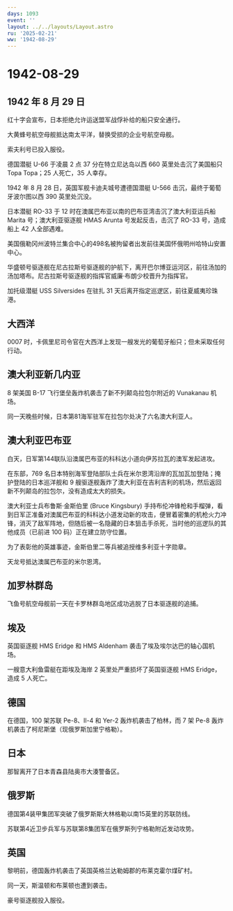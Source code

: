 ```yaml
---
days: 1093
event: ''
layout: ../../layouts/Layout.astro
ru: '2025-02-21'
ww: '1942-08-29'
---
```


# 1942-08-29

## 1942 年 8 月 29 日

红十字会宣布，日本拒绝允许运送盟军战俘补给的船只安全通行。

大黄蜂号航空母舰抵达南太平洋，替换受损的企业号航空母舰。

索夫利号已投入服役。

德国潜艇 U-66 于凌晨 2 点 37 分在特立尼达岛以西 660 英里处击沉了美国船只
Topa Topa；25 人死亡，35 人幸存。

1942 年 8 月 28 日，英国军舰卡迪夫城号遭德国潜艇 U-566
击沉，最终于葡萄牙波尔图以西 390 英里处沉没。

日本潜艇 RO-33 于 12 时在澳属巴布亚以南的巴布亚湾击沉了澳大利亚运兵船
Marita 号；澳大利亚驱逐舰 HMAS Arunta 号发起反击，击沉了 RO-33
号，造成船上 42 人全部遇难。

美国俄勒冈州波特兰集合中心的498名被拘留者出发前往美国怀俄明州哈特山安置中心。

华盛顿号驱逐舰在尼古拉斯号驱逐舰的护航下，离开巴尔博亚运河区，前往汤加的汤加塔布。尼古拉斯号驱逐舰的指挥官威廉·布朗少校晋升为指挥官。

加托级潜艇 USS Silversides 在驻扎 31
天后离开指定巡逻区，前往夏威夷珍珠港。

## 大西洋

0007
时，卡佩里尼司令官在大西洋上发现一艘发光的葡萄牙船只；但未采取任何行动。

## 澳大利亚新几内亚

8 架美国 B-17 飞行堡垒轰炸机袭击了新不列颠岛拉包尔附近的 Vunakanau
机场。

同一天晚些时候，日本第81海军驻军在拉包尔处决了六名澳大利亚人。

## 澳大利亚巴布亚

白天，日军第144联队沿澳属巴布亚的科科达小道向伊苏拉瓦的澳军发起进攻。

在东部，769
名日本特别海军登陆部队士兵在米尔恩湾沿岸的瓦加瓦加登陆；掩护登陆的日本巡洋舰和
9
艘驱逐舰轰炸了澳大利亚在吉利吉利的机场，然后返回新不列颠岛的拉包尔，没有造成太大的损失。

澳大利亚士兵布鲁斯·金斯伯里 (Bruce Kingsbury)
手持布伦冲锋枪和手榴弹，看到日军正准备对澳属巴布亚的科科达小道发动新的攻击，便冒着密集的机枪火力冲锋，消灭了敌军阵地，但随后被一名隐藏的日本狙击手杀死，当时他的巡逻队的其他成员（已前进
100 码）正在建立防守位置。

为了表彰他的英雄事迹，金斯伯里二等兵被追授维多利亚十字勋章。

天龙号抵达澳属巴布亚的米尔恩湾。

## 加罗林群岛

飞鱼号航空母舰前一天在卡罗林群岛地区成功逃脱了日本驱逐舰的追捕。

## 埃及

英国驱逐舰 HMS Eridge 和 HMS Aldenham 袭击了埃及埃尔达巴的轴心国机场。

一艘意大利鱼雷艇在距埃及海岸 2 英里处严重损坏了英国驱逐舰 HMS
Eridge，造成 5 人死亡。

## 德国

在德国，100 架苏联 Pe-8、Il-4 和 Yer-2 轰炸机袭击了柏林，而 7 架 Pe-8
轰炸机袭击了柯尼斯堡（现俄罗斯加里宁格勒）。

## 日本

那智离开了日本青森县陆奥市大湊警备区。

## 俄罗斯

德国第4装甲集团军突破了俄罗斯斯大林格勒以南15英里的苏联防线。

苏联第4近卫步兵军与苏联第8集团军在俄罗斯列宁格勒附近发动攻势。

## 英国

黎明前，德国轰炸机袭击了英国英格兰达勒姆郡的布莱克霍尔煤矿村。

同一天，斯温顿和布莱顿也遭到袭击。

豪号驱逐舰投入服役。